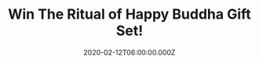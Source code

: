 ---
campaign-uuid: "c-156a21a9-38d5-4d00-a6c2-1d4e5575ee35"
type: "Competition"
category: "Gifts"
date: "2020-02-12T06:00:00.000Z"
end-date: "2020-04-12T23:59:00.000Z"
disable-form: false
is_promoted: false
has_entry_page: true
title: "Win The Ritual of Happy Buddha Gift Set!"
competition-description: "<p>This wonderful gift pack is the perfect present for a\
  \ friend or family member or for treating yourself! Contains a Shower Foam, body\
  \ scrub, body cream and mini fragrance sticks. With these fresh and revitalising\
  \ products you will create a moment of happiness every day. </p>\n<p>Enter below\
  \ for a chance to win!</p>\n"
hero-header: "Win The Ritual of Happy Buddha Gift Set!"
terms-confirmation: "N/A"
banner-img: "https://assets.expresslyapp.com/asset-a22f5cda-45ff-4e4d-ae38-7b6b82cdde3f.jpg"
logo-left-href: "http://club.expressly.io"
logo-left-image: "https://assets.expresslyapp.com/asset-4b758315-bca4-44c2-8b4b-618ed86cbf19.jpg"
logo-left-title: "Expressly Club"
bg-image-hero: "https://assets.expresslyapp.com/asset-5152ffd9-45b1-4f77-a476-13d87fd8a585.jpg"
bg-image-first: "https://assets.expresslyapp.com/asset-ab3c5e03-91cf-4592-b3ee-d2917242eb80.jpg"
section1-content: "<p>This wonderful gift pack is the perfect present for a friend\
  \ or family member or for treating yourself! Contains a Shower Foam, body scrub,\
  \ body cream and mini fragrance sticks. With these fresh and revitalising products\
  \ you will create a moment of happiness every day.</p>\n<p>Brighten your mood with\
  \ the fragrance of Sweet Orange and Cedar Wood. You can give the gift box a second\
  \ life by keeping photographs, letters, or other items in it. Free re-usable luxury\
  \ storage box. Luxurious, sensitive and essential bath, body & home products.</p>\n"
entry-title: "Win The Ritual of Happy Buddha Gift Set!"
entry-content: "<p>Enter the draw to win The Ritual of Happy Buddha Gift Set by completing\
  \ the form below before 23:59 on the 12th of April 2020.</p>\n"
has-winner: false
prize-description: "The Ritual of Happy Buddha Gift Set!"
special-conditions: "Multiple entries are allowed up to one every day."
country-restrictions:
- "GB"
---